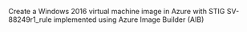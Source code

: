 Create a Windows 2016 virtual machine image in Azure with STIG SV-88249r1_rule implemented using Azure Image Builder (AIB)
